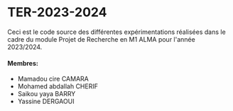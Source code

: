 # TER-2023-2024

Ceci est le code source des différentes expérimentations réalisées dans le cadre du module Projet de Recherche en M1 ALMA pour l'année 2023/2024.

#### Membres:

- Mamadou cire CAMARA
- Mohamed abdallah CHERIF
- Saikou yaya BARRY
- Yassine DERGAOUI
